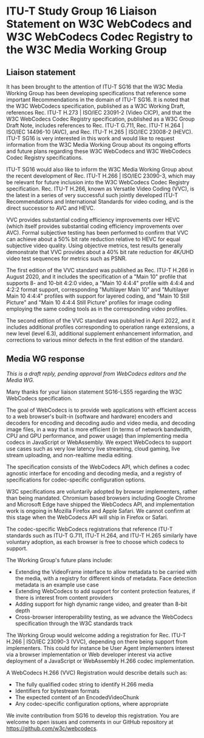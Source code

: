 # ITU-T Study Group 16 Liaison Statement on W3C WebCodecs and W3C WebCodecs Codec Registry to the W3C Media Working Group

## Liaison statement

It has been brought to the attention of ITU-T SG16 that the W3C Media Working Group has been developing specifications that reference some important Recommendations in the domain of ITU-T SG16. It is noted that the W3C WebCodecs specification, published as a W3C Working Draft, references Rec. ITU-T H.273 | ISO/IEC 23091-2 (Video CICP), and that the W3C WebCodecs Codec Registry specification, published as a W3C Group Draft Note, includes references to Rec. ITU-T G.711, Rec. ITU-T H.264 | ISO/IEC 14496-10 (AVC), and Rec. ITU-T H.265 | ISO/IEC 23008-2 (HEVC). ITU-T SG16 is very interested in this work and would like to request information from the W3C Media Working Group about its ongoing efforts and future plans regarding these W3C WebCodecs and W3C WebCodecs Codec Registry specifications.

ITU-T SG16 would also like to inform the W3C Media Working Group about the recent development of Rec. ITU-T H.266 | ISO/IEC 23090-3, which may be relevant for future inclusion into the W3C WebCodecs Codec Registry specification. Rec. ITU-T H.266, known as Versatile Video Coding (VVC), is the latest in a series of very successful such jointly developed ITU-T Recommendations and International Standards for video coding, and is the direct successor to AVC and HEVC.

VVC provides substantial coding efficiency improvements over HEVC (which itself provides substantial coding efficiency improvements over AVC). Formal subjective testing has been performed to confirm that VVC can achieve about a 50% bit rate reduction relative to HEVC for equal subjective video quality. Using objective metrics, test results generally demonstrate that VVC provides about a 40% bit rate reduction for 4K/UHD video test sequences for metrics such as PSNR.

The first edition of the VVC standard was published as Rec. ITU-T H.266 in August 2020, and it includes the specification of a "Main 10" profile that supports 8- and 10-bit 4:2:0 video, a "Main 10 4:4:4" profile with 4:4:4 and 4:2:2 format support, corresponding "Multilayer Main 10" and "Multilayer Main 10 4:4:4" profiles with support for layered coding, and "Main 10 Still Picture" and "Main 10 4:4:4 Still Picture" profiles for image coding employing the same coding tools as in the corresponding video profiles.

The second edition of the VVC standard was published in April 2022, and it includes additional profiles corresponding to operation range extensions, a new level (level 6.3), additional supplement enhancement information, and corrections to various minor defects in the first edition of the standard.

## Media WG response

_This is a draft reply, pending approval from WebCodecs editors and the Media WG._

Many thanks for your liaison statement SG16-LS55 regarding the W3C WebCodecs specification.

The goal of WebCodecs is to provide web applications with efficient access to a web browser's built-in (software and hardware) encoders and decoders for encoding and decoding audio and video media, and decoding image files, in a way that is more efficient (in terms of network bandwidth, CPU and GPU performance, and power usage) than implementing media codecs in JavaScript or WebAssembly. We expect WebCodecs to support use cases such as very low latency live streaming, cloud gaming, live stream uploading, and non-realtime media editing.

The specification consists of the WebCodecs API, which defines a codec agnostic interface for encoding and decoding media, and a registry of specifications for codec-specific configuration options.

W3C specifications are voluntarily adopted by browser implementers, rather than being mandated. Chromium based browsers including Google Chrome and Microsoft Edge have shipped the WebCodecs API, and implementation work is ongoing in Mozilla Firefox and Apple Safari. We cannot confirm at this stage when the WebCodecs API will ship in Firefox or Safari.

The codec-specific WebCodecs registrations that reference ITU-T standards such as ITU-T G.711, ITU-T H.264, and ITU-T H.265 similarly have voluntary adoption, as each browser is free to choose which codecs to support.

The Working Group's future plans include:

* Extending the VideoFrame interface to allow metadata to be carried with the media, with a registry for different kinds of metadata. Face detection metadata is an example use case
* Extending WebCodecs to add support for content protection features, if there is interest from content providers
* Adding support for high dynamic range video, and greater than 8-bit depth
* Cross-browser interoperability testing, as we advance the WebCodecs specification through the W3C standards track

The Working Group would welcome adding a registration for Rec. ITU-T H.266 | ISO/IEC 23090-3 (VVC), depending on there being support from implementers. This could for instance be User Agent implementers interest via a browser implementation or Web developer interest via active deployment of a JavaScript or WebAssembly H.266 codec implementation.

A WebCodecs H.266 (VVC) Registration would describe details such as:

* The fully qualified codec string to identify H.266 media
* Identifiers for bytestream formats
* The expected content of an EncodedVideoChunk
* Any codec-specific configuration options, where appropriate

We invite contribution from SG16 to develop this registration. You are welcome to open issues and comments in our GitHub repository at https://github.com/w3c/webcodecs.
